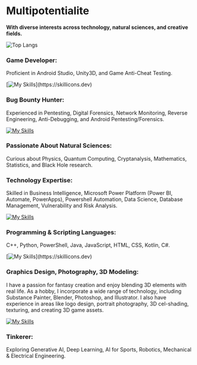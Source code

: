 # Multipotentialite
**With diverse interests across technology, natural sciences, and creative fields.**

![Top Langs](https://github-readme-stats.vercel.app/api/top-langs/?username=Hectoronian&langs_count=15)

### Game Developer:  
Proficient in Android Studio, Unity3D, and Game Anti-Cheat Testing.

[![My Skills](https://skillicons.dev/icons?i=androidstudio,unity,)](https://skillicons.dev)

### Bug Bounty Hunter:  
Experienced in Pentesting, Digital Forensics, Network Monitoring, Reverse Engineering, Anti-Debugging, and Android Pentesting/Forensics.

[![My Skills](https://skillicons.dev/icons?i=kali,linux)](https://skillicons.dev)

### Passionate About Natural Sciences:  
Curious about Physics, Quantum Computing, Cryptanalysis, Mathematics, Statistics, and Black Hole research.

### Technology Expertise:  
Skilled in Business Intelligence, Microsoft Power Platform (Power BI, Automate, PowerApps), Powershell Automation, Data Science, Database Management, Vulnerability and Risk Analysis.

[![My Skills](https://skillicons.dev/icons?i=mongodb)](https://skillicons.dev)

### Programming & Scripting Languages:  
C++, Python, PowerShell, Java, JavaScript, HTML, CSS, Kotlin, C#.

[![My Skills](https://skillicons.dev/icons?i=powershell,cpp,python,java,javascript,html,css,kotlin,cs,)](https://skillicons.dev)

### Graphics Design, Photography, 3D Modeling:
I have a passion for fantasy creation and enjoy blending 3D elements with real life. As a hobby, I incorporate a wide range of technology, including Substance Painter, Blender, Photoshop, and Illustrator. I also have experience in areas like logo design, portrait photography, 3D cel-shading, texturing, and creating 3D game assets.

[![My Skills](https://skillicons.dev/icons?i=photoshop,blender,ai)](https://skillicons.dev)

### Tinkerer:  
Exploring Generative AI, Deep Learning, AI for Sports, Robotics, Mechanical & Electrical Engineering.
